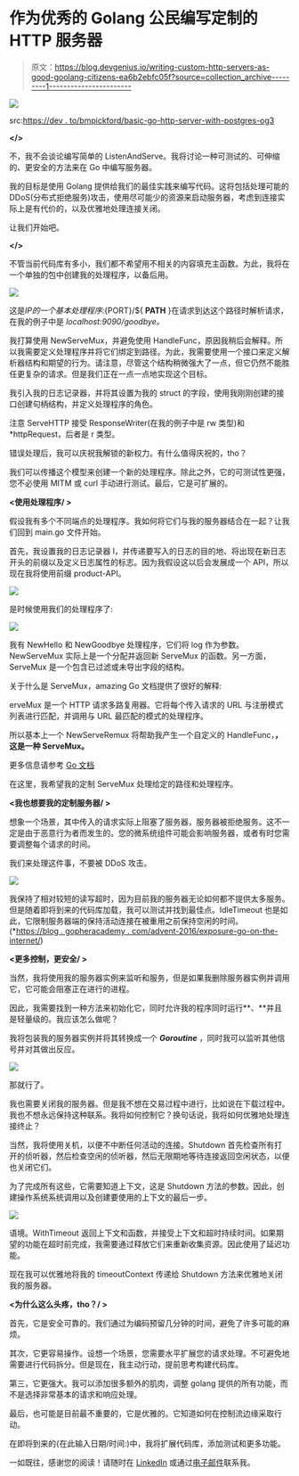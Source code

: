 # 作为优秀的 Golang 公民编写定制的 HTTP 服务器

> 原文：<https://blog.devgenius.io/writing-custom-http-servers-as-good-goolang-citizens-ea6b2ebfc05f?source=collection_archive---------1----------------------->

![](img/858a13a6f95dd29b51519620a95c6f71.png)

src:[https://dev . to/bmpickford/basic-go-http-server-with-postgres-og3](https://dev.to/bmpickford/basic-go-http-server-with-postgres-og3)

**</>**

不，我不会谈论编写简单的 ListenAndServe。我将讨论一种可测试的、可伸缩的、更安全的方法来在 Go 中编写服务器。

我的目标是使用 Golang 提供给我们的最佳实践来编写代码。这将包括处理可能的 DDoS(分布式拒绝服务)攻击，使用尽可能少的资源来启动服务器，考虑到连接实际上是有代价的，以及优雅地处理连接关闭。

让我们开始吧。

**</>**

不管当前代码库有多小，我们都不希望用不相关的内容填充主函数。为此，我将在一个单独的包中创建我的处理程序，以备后用。

![](img/a9440ca98599fee5974b97f4bb2e2070.png)

这是${IP}的一个基本处理程序:${PORT}/${ **PATH** }在请求到达这个路径时解析请求，在我的例子中是 *localhost:9090/goodbye。*

我打算使用 NewServeMux，并避免使用 HandleFunc，原因我稍后会解释。所以我需要定义处理程序并将它们绑定到路径。为此，我需要使用一个接口来定义解析器结构和期望的行为。请注意，尽管这个结构稍微强大了一点，但它仍然不能胜任更复杂的请求。但是我们正在一点一点地实现这个目标。

我引入我的日志记录器，并将其设置为我的 struct 的字段，使用我刚刚创建的接口创建句柄结构，并定义处理程序的角色。

注意 ServeHTTP 接受 ResponseWriter(在我的例子中是 rw 类型)和*httpRequest，后者是 r 类型。

错误处理后，我可以庆祝我解锁的新权力。有什么值得庆祝的，tho？

我们可以传播这个模型来创建一个新的处理程序。除此之外，它的可测试性更强，您不必使用 MITM 或 curl 手动进行测试。最后，它是可扩展的。

**<使用处理程序/ >**

假设我有多个不同端点的处理程序。我如何将它们与我的服务器结合在一起？让我们回到 main.go 文件开始。

首先，我设置我的日志记录器 l，并传递要写入的日志的目的地、将出现在新日志开头的前缀以及定义日志属性的标志。因为我假设这以后会发展成一个 API，所以现在我将使用前缀 product-API。

![](img/5e32be3c0dcc7ea248064133f7218d88.png)

是时候使用我们的处理程序了:

![](img/dfdc5708425f14d17b32e4597ac3e34b.png)

我有 NewHello 和 NewGoodbye 处理程序，它们将 log 作为参数。NewServeMux 实际上是一个分配并返回新 ServeMux 的函数。另一方面，ServeMux 是一个包含已过滤或未导出字段的结构。

关于什么是 ServeMux，amazing Go 文档提供了很好的解释:

erveMux 是一个 HTTP 请求多路复用器。它将每个传入请求的 URL 与注册模式列表进行匹配，并调用与 URL 最匹配的模式的处理程序。

所以基本上一个 NewServeRemux 将帮助我产生一个自定义的 HandleFunc，**，这是一种 ServeMux。**

更多信息请参考 [Go 文档](https://pkg.go.dev/net/http)

在这里，我希望我的定制 ServeMux 处理给定的路径和处理程序。

**<我也想要我的定制服务器/ >**

想象一个场景，其中传入的请求实际上阻塞了服务器，服务器被拒绝服务。这不一定是由于恶意行为者而发生的。您的微系统组件可能会影响服务器，或者有时您需要调整每个请求的时间。

我们来处理这件事，不要被 DDoS 攻击。

![](img/c3516c423d2bde38584aa0c784499493.png)

我保持了相对较短的读写超时，因为目前我的服务器无论如何都不提供太多服务。但是随着即将到来的代码库加载，我可以测试并找到最佳点。IdleTimeout 也是如此，它限制服务器端的保持活动连接在被重用之前保持空闲的时间。(*[https://blog . gopheracademy . com/advent-2016/exposure-go-on-the-internet/](https://blog.gopheracademy.com/advent-2016/exposing-go-on-the-internet/))

**<更多控制，更安全/ >**

当然，我将使用我的服务器实例来监听和服务，但是如果我删除服务器实例并调用它，它可能会阻塞正在进行的进程。

因此，我需要找到一种方法来初始化它，同时允许我的程序同时运行**、**并且是轻量级的。我应该怎么做呢？

我将包装我的服务器实例并将其转换成一个 ***Goroutine*** ，同时我可以监听其他信号并对其做出反应。

![](img/7dcba50f4aabb503d6941a1a25b00dba.png)

那就行了。

我也需要关闭我的服务器。但是我不想在交易过程中进行，比如说在下载过程中。我也不想永远保持这种联系。我将如何控制它？换句话说，我将如何优雅地处理连接终止？

当然，我将使用关机，以便不中断任何活动的连接。Shutdown 首先检查所有打开的侦听器，然后检查空闲的侦听器，然后无限期地等待连接返回空闲状态，以便也关闭它们。

为了完成所有这些，它需要知道上下文，这是 Shutdown 方法的参数。因此，创建操作系统系统调用以及创建要使用的上下文的最后一步。

![](img/01b632dad9c909395875b37414ccc93e.png)

语境。WithTimeout 返回上下文和函数，并接受上下文和超时持续时间。如果期望的功能在超时前完成，我需要通过释放它们来重新收集资源。因此使用了延迟功能。

现在我可以优雅地将我的 timeoutContext 传递给 Shutdown 方法来优雅地关闭我的服务器。

**<为什么这么头疼，tho？/ >**

首先，它是安全可靠的。我们通过为编码预留几分钟的时间，避免了许多可能的麻烦。

其次，它更容易操作。设想一个场景，您需要水平扩展您的请求处理。不可避免地需要进行代码拆分。但是现在，我主动行动，提前思考构建代码库。

第三，它更强大。我可以添加很多额外的肌肉，调整 golang 提供的所有功能，而不是选择非常基本的请求和响应处理。

最后，也可能是目前最不重要的，它是优雅的。它知道如何在控制流边缘采取行动。

在即将到来的{在此输入日期/时间:)中，我将扩展代码库，添加测试和更多功能。

一如既往，感谢您的阅读！请随时在 [LinkedIn](https://www.linkedin.com/in/myavuzyagis/) 或通过[电子邮件](mailto:mehmetyavuzyagis@gmail.com)联系我。